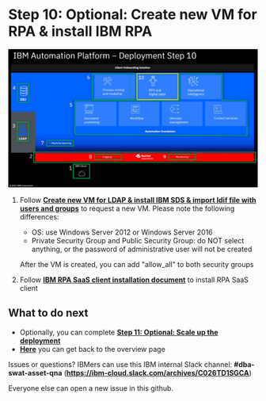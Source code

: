 # Step 10: Optional: Create new VM for RPA & install IBM RPA

![Overview](images/overview10.jpg "Overview")

1. Follow **[Create new VM for LDAP  &  install IBM SDS  &  import ldif file with users and groups](03createVMForLDAP.md)** to request a new VM. Please note the following differences:
   
   - OS: use Windows Server 2012 or Windows Server 2016
   - Private Security Group and Public Security Group: do NOT select anything, or the password of administrative user will not be created
   
   After the VM is created, you can add "allow_all" to both security groups

2. Follow **[IBM RPA SaaS client installation document](https://www.ibm.com/docs/en/rpa/20.12?topic=installation-saas-client)** to install RPA SaaS client

## What to do next

- Optionally, you can complete **[Step 11: Optional: Scale up the deployment](11scaleUp.md)**
- **[Here](Readme.md)** you can get back to the overview page

Issues or questions? IBMers can use this IBM internal Slack channel: **#dba-swat-asset-qna** (**https://ibm-cloud.slack.com/archives/C026TD1SGCA**)

Everyone else can open a new issue in this github.
